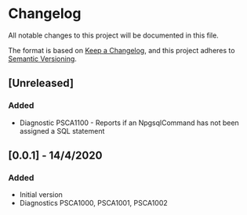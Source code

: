 # Changelog
All notable changes to this project will be documented in this file.

The format is based on [Keep a Changelog](https://keepachangelog.com/en/1.0.0/),
and this project adheres to [Semantic Versioning](https://semver.org/spec/v2.0.0.html).

## [Unreleased]
### Added
- Diagnostic PSCA1100 - Reports if an NpgsqlCommand has not been assigned a SQL statement

## [0.0.1] - 14/4/2020
### Added
- Initial version
- Diagnostics PSCA1000, PSCA1001, PSCA1002
